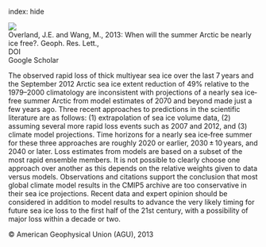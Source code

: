 index: hide

<div class="Citation">
    <div class="Citation-thumb CitationThumb-linked"  data-href="https://doi.org/10.1002/grl.50316">
      <img src="https://static.claimspace.cloud/climate-study-static/refs/thumbs/11/Overland_and_Wang_2013-thumb.png" />
    </div>

  <div class="Citation-body">
    <div class="Citation-text">Overland, J.E. and Wang, M., 2013: When will the summer Arctic be nearly ice free?. <span class="Article-journal">Geoph. Res. Lett., </span><span class="Article-volume"></span></div>
    <div class="Citation-links">
      <div class="CitationLink" data-href="https://doi.org/10.1002/grl.50316">
        <div class="CitationLink-icon CitationLink-Doi"></div>
        <div class="CitationLink-text">DOI</div>
      </div>
      <div class="CitationLink" data-href="https://scholar.google.com/scholar?q=10.1002/grl.50316">
        <div class="CitationLink-icon CitationLink-Scholar"></div>
        <div class="CitationLink-text">Google Scholar</div>
      </div>
    </div>
  </div>
</div>

The observed rapid loss of thick multiyear sea ice over the last 7 years and the September 2012 Arctic sea ice extent reduction of 49% relative to the 1979–2000 climatology are inconsistent with projections of a nearly sea ice‐free summer Arctic from model estimates of 2070 and beyond made just a few years ago. Three recent approaches to predictions in the scientific literature are as follows: (1) extrapolation of sea ice volume data, (2) assuming several more rapid loss events such as 2007 and 2012, and (3) climate model projections. Time horizons for a nearly sea ice‐free summer for these three approaches are roughly 2020 or earlier, 2030 ± 10 years, and 2040 or later. Loss estimates from models are based on a subset of the most rapid ensemble members. It is not possible to clearly choose one approach over another as this depends on the relative weights given to data versus models. Observations and citations support the conclusion that most global climate model results in the CMIP5 archive are too conservative in their sea ice projections. Recent data and expert opinion should be considered in addition to model results to advance the very likely timing for future sea ice loss to the first half of the 21st century, with a possibility of major loss within a decade or two.

<div class="Citation-copy">
&copy; American Geophysical Union (AGU), 2013
</div>